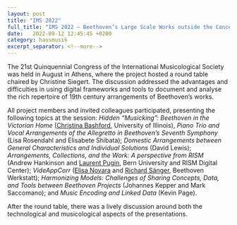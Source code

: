 ```yaml
---
layout: post
title: "IMS 2022"
full_title: "IMS 2022 – Beethoven’s Large Scale Works outside the Concert Hall: Towards a Digital Representation of Domestic Arrangements"
date:   2022-09-12 12:45:45 +0200
category: hausmusik
excerpt_separator: <!--more-->
---
```


The 21st Quinquennial Congress of the International Musicological Society was held in August in Athens, where the project hosted a round table chaired by Christine Siegert. The discussion addressed the advantages and difficulties in using digital frameworks and tools to document and analyse the rich repertoire of 19th century arrangements of Beethoven’s works.

<!--more-->

All project members and invited colleagues participated, presenting the following topics at the session: _Hidden “Musicking”: Beethoven in the Victorian Home_ ([Christina Bashford](https://music.illinois.edu/people/profiles/christina-bashford/), University of Illinois), _Piano Trio and Vocal Arrangements of the Allegretto in Beethoven’s Seventh Symphony_ (Lisa Rosendahl and Elisabete Shibata); _Domestic Arrangements between General Characteristics and Individual Solutions_ (David Lewis); _Arrangements, Collections, and the Work: A perspective from RISM_ (Andrew Hankinson and [Laurent Pugin](https://www.dh.unibe.ch/ueber_uns/personen/pd_dr_pugin_laurent/index_ger.html), Bern University and RISM Digital Center); _VideAppCorr_ ([Elisa Novara](https://www.beethoven.de/de/person/view/5746055551385600/Elisa-) and [Richard Sänger](https://www.beethoven.de/de/person/view/5674823384563712/Richard-), Beethoven Werkstatt); _Harmonizing Models: Challenges of Sharing Concepts, Data, and Tools between Beethoven Projects_ (Johannes Kepper and Mark Saccomano); and _Music Encoding and Linked Data_ (Kevin Page).

After the round table, there was a lively discussion around both the technological and musicological aspects of the presentations.
